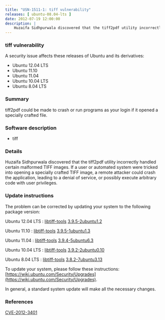 ```yaml
---
title: "USN-1511-1: tiff vulnerability"
releases: [ ubuntu-08.04-lts ]
date: 2012-07-19 12:00:00
description: |
    Huzaifa Sidhpurwala discovered that the tiff2pdf utility incorrectly handled certain malformed TIFF images. If a user or automated system were tricked into opening a specially crafted TIFF image, a remote attacker could crash the application, leading to a denial of service, or possibly execute arbitrary code with user privileges. 
--- 
```

 
### tiff vulnerability

A security issue affects these releases of Ubuntu and its derivatives:

* Ubuntu 12.04 LTS
* Ubuntu 11.10
* Ubuntu 11.04
* Ubuntu 10.04 LTS
* Ubuntu 8.04 LTS

### Summary

tiff2pdf could be made to crash or run programs as your login if it opened a specially crafted file.

### Software description

* tiff 

### Details

Huzaifa Sidhpurwala discovered that the tiff2pdf utility incorrectly handled certain malformed TIFF images. If a user or automated system were tricked into opening a specially crafted TIFF image, a remote attacker could crash the application, leading to a denial of service, or possibly execute arbitrary code with user privileges. 

### Update instructions

The problem can be corrected by updating your system to the following package version:

Ubuntu 12.04 LTS
 : [libtiff-tools](https://launchpad.net/ubuntu/+source/tiff) <span> [3.9.5-2ubuntu1.2](https://launchpad.net/ubuntu/+source/tiff/3.9.5-2ubuntu1.2) </span> 

Ubuntu 11.10
 : [libtiff-tools](https://launchpad.net/ubuntu/+source/tiff) <span> [3.9.5-1ubuntu1.3](https://launchpad.net/ubuntu/+source/tiff/3.9.5-1ubuntu1.3) </span> 

Ubuntu 11.04
 : [libtiff-tools](https://launchpad.net/ubuntu/+source/tiff) <span> [3.9.4-5ubuntu6.3](https://launchpad.net/ubuntu/+source/tiff/3.9.4-5ubuntu6.3) </span> 

Ubuntu 10.04 LTS
 : [libtiff-tools](https://launchpad.net/ubuntu/+source/tiff) <span> [3.9.2-2ubuntu0.10](https://launchpad.net/ubuntu/+source/tiff/3.9.2-2ubuntu0.10) </span> 

Ubuntu 8.04 LTS
 : [libtiff-tools](https://launchpad.net/ubuntu/+source/tiff) <span> [3.8.2-7ubuntu3.13](https://launchpad.net/ubuntu/+source/tiff/3.8.2-7ubuntu3.13) </span> 

To update your system, please follow these instructions: [https://wiki.ubuntu.com/Security/Upgrades](https://wiki.ubuntu.com/Security/Upgrades).

In general, a standard system update will make all the necessary changes. 

### References

 [CVE-2012-3401](http://people.ubuntu.com/~ubuntu-security/cve/CVE-2012-3401)
 
